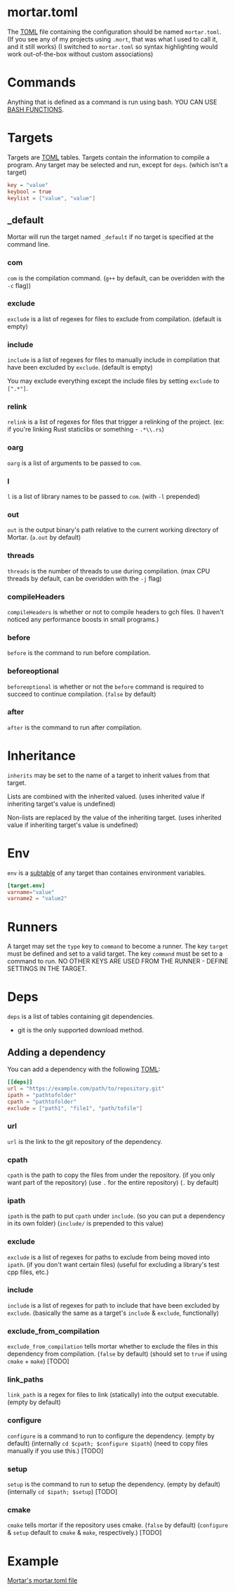 # mortar.toml
The [TOML](https://toml.io/en/) file containing the configuration should be named `mortar.toml`. (If you see any of my projects using `.mort`, that was what I used to call it, and it still works) (I switched to `mortar.toml` so syntax highlighting would work out-of-the-box without custom associations)

# Commands
Anything that is defined as a command is run using bash.
YOU CAN USE [BASH FUNCTIONS](https://linuxize.com/post/bash-functions/).

# Targets
Targets are [TOML](https://toml.io/en/) tables.
Targets contain the information to compile a program.
Any target may be selected and run, except for `deps`. (which isn't a target)
```toml
key = "value"
keybool = true
keylist = ["value", "value"]
```

## _default
Mortar will run the target named `_default` if no target is specified at the command line.

### com
`com` is the compilation command. (`g++` by default, can be overidden with the `-c` flag))

### exclude
`exclude` is a list of regexes for files to exclude from compilation. (default is empty)

### include
`include` is a list of regexes for files to manually include in compilation that have been excluded by `exclude`. (default is empty)

You may exclude everything except the include files by setting `exclude` to `[".*"]`.

### relink
`relink` is a list of regexes for files that trigger a relinking of the project. (ex: if you're linking Rust staticlibs or something - `.*\\.rs`)

### oarg
`oarg` is a list of arguments to be passed to `com`.

### l
`l` is a list of library names to be passed to `com`. (with `-l` prepended)

### out
`out` is the output binary's path relative to the current working directory of Mortar. (`a.out` by default)

### threads
`threads` is the number of threads to use during compilation. (max CPU threads by default, can be overidden with the `-j` flag)

### compileHeaders
`compileHeaders` is whether or not to compile headers to gch files. (I haven't noticed any performance boosts in small programs.)

### before
`before` is the command to run before compilation.

### beforeoptional
`beforeoptional` is whether or not the `before` command is required to succeed to continue compilation. (`false` by default)

### after
`after` is the command to run after compilation.

# Inheritance
`inherits` may be set to the name of a target to inherit values from that target.

Lists are combined with the inherited valued. (uses inherited value if inheriting target's value is undefined)

Non-lists are replaced by the value of the inheriting target. (uses inherited value if inheriting target's value is undefined)

# Env
`env` is a [subtable]() of any target than containes environment variables.
```toml
[target.env]
varname="value"
varname2 = "value2"
```

# Runners
A target may set the `type` key to `command` to become a runner.
The key `target` must be defined and set to a valid target.
The key `command` must be set to a command to run.
NO OTHER KEYS ARE USED FROM THE RUNNER - DEFINE SETTINGS IN THE TARGET.

# Deps
`deps` is a list of tables containing git dependencies.
- git is the only supported download method.

## Adding a dependency
You can add a dependency with the following [TOML](https://toml.io/en/):
```toml
[[deps]]
url = "https://example.com/path/to/repository.git"
ipath = "pathtofolder"
cpath = "pathtofolder"
exclude = ["path1", "file1", "path/tofile"]
```

### url
`url` is the link to the git repository of the dependency.

### cpath
`cpath` is the path to copy the files from under the repository. (if you only want part of the repository) (use `.` for the entire repository) (`.` by default)

### ipath
`ipath` is the path to put `cpath` under `include`. (so you can put a dependency in its own folder) (`include/` is prepended to this value)

### exclude
`exclude` is a list of regexes for paths to exclude from being moved into `ipath`. (if you don't want certain files) (useful for excluding a library's test cpp files, etc.) 

### include
`include` is a list of regexes for path to include that have been excluded by `exclude`. (basically the same as a target's `include` & `exclude`, functionally)

### exclude_from_compilation
`exclude_from_compilation` tells mortar whether to exclude the files in this dependency from compilation. (`false` by default) (should set to `true` if using `cmake` + `make`) [TODO]

### link_paths
`link_path` is a regex for files to link (statically) into the output executable. (empty by default)

### configure
`configure` is a command to run to configure the dependency. (empty by default) (internally `cd $cpath; $configure $ipath`) (need to copy files manually if you use this.) [TODO]

### setup
`setup` is the command to run to setup the dependency. (empty by default) (internally `cd $ipath; $setup`) [TODO]

### cmake
`cmake` tells mortar if the repository uses cmake. (`false` by default) (`configure` & `setup` default to `cmake` & `make`, respectively.) [TODO]

# Example
[Mortar's mortar.toml file](/mortar.toml)
